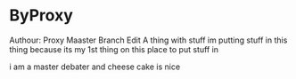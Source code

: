 # ByProxy
Authour: Proxy
Maaster Branch Edit
A thing with stuff
im putting stuff in this thing because its my 1st thing on this place to put stuff in


i am a master debater
and cheese cake is nice
